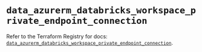 # `data_azurerm_databricks_workspace_private_endpoint_connection`

Refer to the Terraform Registry for docs: [`data_azurerm_databricks_workspace_private_endpoint_connection`](https://registry.terraform.io/providers/hashicorp/azurerm/4.47.0/docs/data-sources/databricks_workspace_private_endpoint_connection).
